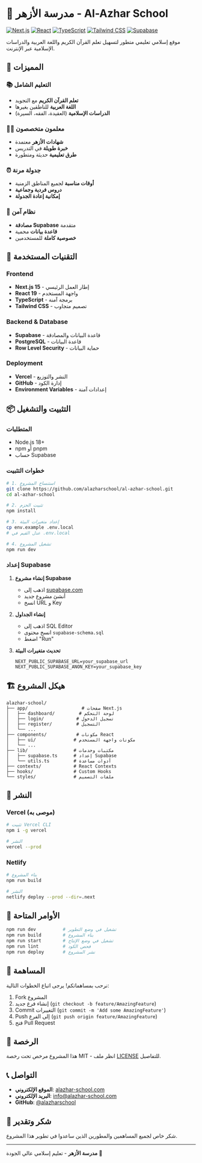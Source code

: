 # 🕌 مدرسة الأزهر - Al-Azhar School

[![Next.js](https://img.shields.io/badge/Next.js-15.3.5-black?style=for-the-badge&logo=next.js)](https://nextjs.org/)
[![React](https://img.shields.io/badge/React-19.1.0-blue?style=for-the-badge&logo=react)](https://reactjs.org/)
[![TypeScript](https://img.shields.io/badge/TypeScript-5.0-blue?style=for-the-badge&logo=typescript)](https://www.typescriptlang.org/)
[![Tailwind CSS](https://img.shields.io/badge/Tailwind_CSS-3.4.17-38B2AC?style=for-the-badge&logo=tailwind-css)](https://tailwindcss.com/)
[![Supabase](https://img.shields.io/badge/Supabase-2.52.0-green?style=for-the-badge&logo=supabase)](https://supabase.com/)

موقع إسلامي تعليمي متطور لتسهيل تعلم القرآن الكريم واللغة العربية والدراسات الإسلامية عبر الإنترنت.

## 🌟 المميزات

### 📚 التعليم الشامل
- **تعلم القرآن الكريم** مع التجويد
- **اللغة العربية** للناطقين بغيرها
- **الدراسات الإسلامية** (العقيدة، الفقه، السيرة)

### 👨‍🏫 معلمون متخصصون
- **شهادات الأزهر** معتمدة
- **خبرة طويلة** في التدريس
- **طرق تعليمية** حديثة ومتطورة

### ⏰ جدولة مرنة
- **أوقات مناسبة** لجميع المناطق الزمنية
- **دروس فردية وجماعية**
- **إمكانية إعادة الجدولة**

### 🔐 نظام آمن
- **مصادقة Supabase** متقدمة
- **قاعدة بيانات** محمية
- **خصوصية كاملة** للمستخدمين

## 🚀 التقنيات المستخدمة

### Frontend
- **Next.js 15** - إطار العمل الرئيسي
- **React 19** - واجهة المستخدم
- **TypeScript** - برمجة آمنة
- **Tailwind CSS** - تصميم متجاوب

### Backend & Database
- **Supabase** - قاعدة البيانات والمصادقة
- **PostgreSQL** - قاعدة البيانات
- **Row Level Security** - حماية البيانات

### Deployment
- **Vercel** - النشر والتوزيع
- **GitHub** - إدارة الكود
- **Environment Variables** - إعدادات آمنة

## 📦 التثبيت والتشغيل

### المتطلبات
- Node.js 18+
- npm أو pnpm
- حساب Supabase

### خطوات التثبيت

```bash
# 1. استنساخ المشروع
git clone https://github.com/alazharschool/al-azhar-school.git
cd al-azhar-school

# 2. تثبيت الحزم
npm install

# 3. إعداد متغيرات البيئة
cp env.example .env.local
# عدل القيم في .env.local

# 4. تشغيل المشروع
npm run dev
```

### إعداد Supabase

1. **إنشاء مشروع Supabase**
   - اذهب إلى [supabase.com](https://supabase.com)
   - أنشئ مشروع جديد
   - انسخ URL و Key

2. **إنشاء الجداول**
   - اذهب إلى SQL Editor
   - انسخ محتوى `supabase-schema.sql`
   - اضغط "Run"

3. **تحديث متغيرات البيئة**
   ```env
   NEXT_PUBLIC_SUPABASE_URL=your_supabase_url
   NEXT_PUBLIC_SUPABASE_ANON_KEY=your_supabase_key
   ```

## 🏗️ هيكل المشروع

```
alazhar-school/
├── app/                    # صفحات Next.js
│   ├── dashboard/         # لوحة التحكم
│   ├── login/            # تسجيل الدخول
│   ├── register/         # التسجيل
│   └── ...
├── components/           # مكونات React
│   ├── ui/              # مكونات واجهة المستخدم
│   └── ...
├── lib/                 # مكتبات وخدمات
│   ├── supabase.ts      # إعداد Supabase
│   └── utils.ts         # أدوات مساعدة
├── contexts/            # React Contexts
├── hooks/               # Custom Hooks
└── styles/              # ملفات التصميم
```

## 🚀 النشر

### Vercel (موصى به)
```bash
# تثبيت Vercel CLI
npm i -g vercel

# النشر
vercel --prod
```

### Netlify
```bash
# بناء المشروع
npm run build

# النشر
netlify deploy --prod --dir=.next
```

## 📝 الأوامر المتاحة

```bash
npm run dev          # تشغيل في وضع التطوير
npm run build        # بناء المشروع
npm run start        # تشغيل في وضع الإنتاج
npm run lint         # فحص الكود
npm run deploy       # نشر المشروع
```

## 🤝 المساهمة

نرحب بمساهماتكم! يرجى اتباع الخطوات التالية:

1. Fork المشروع
2. إنشاء فرع جديد (`git checkout -b feature/AmazingFeature`)
3. Commit التغييرات (`git commit -m 'Add some AmazingFeature'`)
4. Push إلى الفرع (`git push origin feature/AmazingFeature`)
5. فتح Pull Request

## 📄 الرخصة

هذا المشروع مرخص تحت رخصة MIT - انظر ملف [LICENSE](LICENSE) للتفاصيل.

## 📞 التواصل

- **الموقع الإلكتروني**: [alazhar-school.com](https://alazhar-school.com)
- **البريد الإلكتروني**: info@alazhar-school.com
- **GitHub**: [@alazharschool](https://github.com/alazharschool)

## 🙏 شكر وتقدير

شكر خاص لجميع المساهمين والمطورين الذين ساعدوا في تطوير هذا المشروع.

---

**مدرسة الأزهر** - تعليم إسلامي عالي الجودة 🌟 